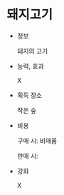 # 돼지고기

- 정보
    
    돼지의 고기
    
- 능력, 효과
    
    X
    
- 획득 장소
    
    작은 숲
    
- 비용
    
    구매 시: 비매품
    
    판매 시:
    
- 강화
    
    X